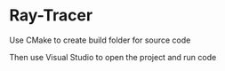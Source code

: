 # Ray-Tracer

Use CMake to create build folder for source code

Then use Visual Studio to open the project and run code
